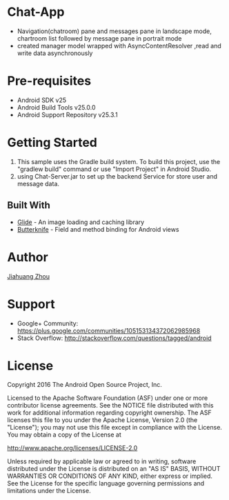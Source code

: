 # Chat-App
* Navigation(chatroom) pane and messages pane in landscape mode, chartroom list followed by message pane in portrait mode
* created manager model wrapped with AsyncContentResolver ,read and write data asynchronously

# Pre-requisites
* Android SDK v25
* Android Build Tools v25.0.0
* Android Support Repository v25.3.1

# Getting Started
1. This sample uses the Gradle build system. To build this project, use the "gradlew build" command or use "Import Project" in Android Studio.
2. using Chat-Server.jar to set up the backend Service for store user and message data.

## Built With
* [Glide](https://github.com/bumptech/glide) - An image loading and caching library
* [Butterknife](http://jakewharton.github.io/butterknife/) - Field and method binding for Android views

# Author
[Jiahuang Zhou](http://github.com/jzhou23)

# Support 
* Google+ Community: https://plus.google.com/communities/105153134372062985968
* Stack Overflow: http://stackoverflow.com/questions/tagged/android

# License
Copyright 2016 The Android Open Source Project, Inc.

Licensed to the Apache Software Foundation (ASF) under one or more contributor license agreements. See the NOTICE file distributed with this work for additional information regarding copyright ownership. The ASF licenses this file to you under the Apache License, Version 2.0 (the "License"); you may not use this file except in compliance with the License. You may obtain a copy of the License at

http://www.apache.org/licenses/LICENSE-2.0

Unless required by applicable law or agreed to in writing, software distributed under the License is distributed on an "AS IS" BASIS, WITHOUT WARRANTIES OR CONDITIONS OF ANY KIND, either express or implied. See the License for the specific language governing permissions and limitations under the License.
